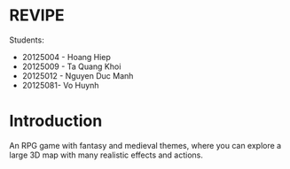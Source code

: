 # REVIPE

Students:
- 20125004 - Hoang Hiep
- 20125009 - Ta Quang Khoi
- 20125012 - Nguyen Duc Manh
- 20125081- Vo Huynh

# Introduction
An RPG game with fantasy and medieval themes, where you can explore a large 3D map with many realistic effects and actions.
